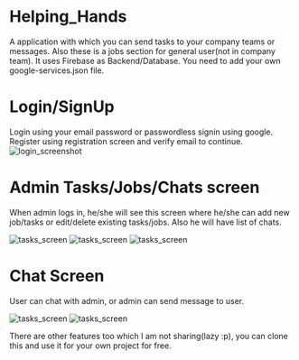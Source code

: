 # Helping_Hands
A application with which you can send tasks to your company teams or messages. Also these is a jobs section for general user(not in company team). 
It uses Firebase as Backend/Database. You need to add your own google-services.json file.

# Login/SignUp
Login using your email password or passwordless signin using google. Register using registration screen and verify email to continue.
![login_screenshot](https://img.techpowerup.org/201002/OTQ2YTdmZjlmYWI2.jpg)

# Admin Tasks/Jobs/Chats screen
When admin logs in, he/she will see this screen where he/she can add new job/tasks or edit/delete existing tasks/jobs. Also he will have list of chats.

![tasks_screen](https://img.techpowerup.org/201002/ZjViN2JlYmNhODg1.jpg)
![tasks_screen](https://img.techpowerup.org/201002/YzNjMGU2YjliOThm.jpg)
![tasks_screen](https://img.techpowerup.org/201002/Yjc1YjNiNjRmMGJl.jpg)

# Chat Screen
User can chat with admin, or admin can send message to user.

![tasks_screen](https://img.techpowerup.org/201002/M2E1YTUwNmRkYjk5.jpg)
![tasks_screen](https://img.techpowerup.org/201002/OGIxOGFjMjA3Nzhk.jpg)

There are other features too which I am not sharing(lazy :p), you can clone this and use it for your own project for free.

